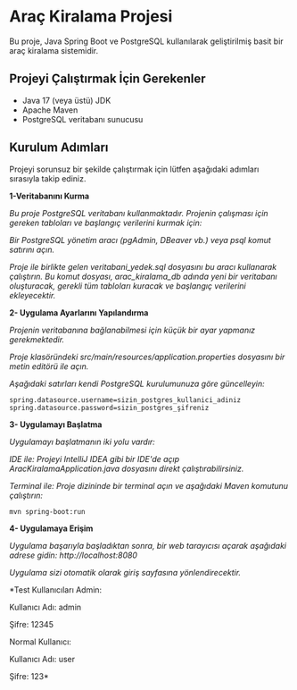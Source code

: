 # Araç Kiralama Projesi

Bu proje, Java Spring Boot ve PostgreSQL kullanılarak geliştirilmiş basit bir araç kiralama sistemidir.

## Projeyi Çalıştırmak İçin Gerekenler
* Java 17 (veya üstü) JDK
* Apache Maven
* PostgreSQL veritabanı sunucusu

## Kurulum Adımları

Projeyi sorunsuz bir şekilde çalıştırmak için lütfen aşağıdaki adımları sırasıyla takip ediniz.

**1-Veritabanını Kurma**

*Bu proje PostgreSQL veritabanı kullanmaktadır.
Projenin çalışması için gereken tabloları ve başlangıç verilerini kurmak için:*

*Bir PostgreSQL yönetim aracı 
(pgAdmin, DBeaver vb.) veya psql komut satırını açın.*

*Proje ile birlikte gelen veritabani_yedek.sql dosyasını
bu aracı kullanarak çalıştırın. Bu komut dosyası, arac_kiralama_db adında yeni 
bir veritabanı oluşturacak, gerekli
tüm tabloları kuracak ve başlangıç verilerini ekleyecektir.*

**2- Uygulama Ayarlarını Yapılandırma**

*Projenin veritabanına bağlanabilmesi
için küçük bir ayar yapmanız gerekmektedir.*

*Proje klasöründeki src/main/resources/application.properties 
dosyasını bir metin editörü ile açın.*

*Aşağıdaki satırları kendi PostgreSQL kurulumunuza göre güncelleyin:*
```properties
spring.datasource.username=sizin_postgres_kullanici_adiniz
spring.datasource.password=sizin_postgres_şifreniz
```

**3- Uygulamayı Başlatma**

*Uygulamayı başlatmanın iki yolu vardır:*


*IDE ile: Projeyi IntelliJ IDEA gibi bir IDE'de açıp
AracKiralamaApplication.java dosyasını direkt çalıştırabilirsiniz.*

*Terminal ile: Proje dizininde bir terminal 
açın ve aşağıdaki Maven komutunu çalıştırın:*
```bash
mvn spring-boot:run
```

**4- Uygulamaya Erişim**

*Uygulama başarıyla başladıktan sonra,
bir web tarayıcısı açarak aşağıdaki adrese gidin:
http://localhost:8080*

*Uygulama sizi otomatik olarak giriş sayfasına yönlendirecektir.*

*Test Kullanıcıları
Admin:

Kullanıcı Adı: admin

Şifre: 12345

Normal Kullanıcı:

Kullanıcı Adı: user

Şifre: 123*















